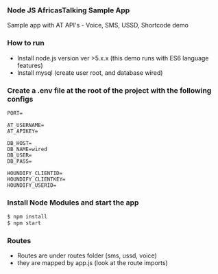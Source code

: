 ### Node JS AfricasTalking Sample App

Sample app with AT API's - Voice, SMS, USSD, Shortcode demo


### How to run

- Install node.js version ver >5.x.x (this demo runs with ES6 language features)
- Install mysql (create user root, and database wired)


### Create a .env file at the root of the project with the following configs

```
PORT=

AT_USERNAME=
AT_APIKEY=

DB_HOST=
DB_NAME=wired
DB_USER=
DB_PASS=

HOUNDIFY_CLIENTID=
HOUNDIFY_CLIENTKEY=
HOUNDIFY_USERID=
```

### Install Node Modules and start the app

```bash
$ npm install
$ npm start
```


### Routes

- Routes are under routes folder (sms, ussd, voice)
- they are mapped by app.js (look at the route imports)
